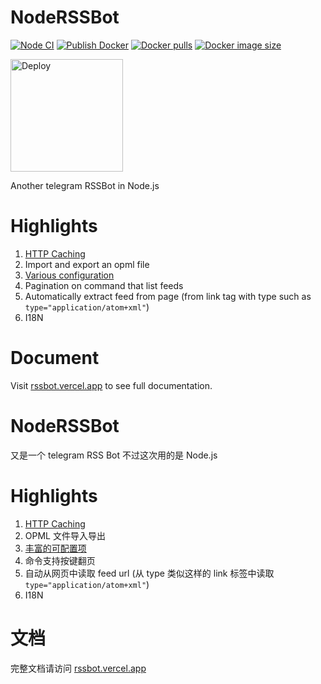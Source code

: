 # NodeRSSBot

[![Node CI](https://github.com/fengkx/NodeRSSBot/workflows/Node%20CI/badge.svg?branch=master)](https://github.com/fengkx/NodeRSSBot/actions?query=workflow%3A%22Node+CI%22)
[![Publish Docker](https://github.com/fengkx/NodeRSSBot/workflows/Publish%20Docker/badge.svg?branch=master)](https://github.com/fengkx/NodeRSSBot/actions?query=workflow%3A%22Publish+Docker%22)
[![Docker pulls](https://badgen.net/docker/pulls/fengkx/node_rssbot)](https://hub.docker.com/repository/docker/fengkx/node_rssbot)
[![Docker image size](https://badgen.net/docker/size/fengkx/node_rssbot/latest/amd64)](https://hub.docker.com/repository/docker/fengkx/node_rssbot)

<p>
<a href="https://www.heroku.com/deploy?template=https://github.com/fengkx/NodeRSSBot/tree/master">
  <img width=180 src="https://www.herokucdn.com/deploy/button.svg" alt="Deploy">
</a>
</p>

Another telegram RSSBot in Node.js

# Highlights

1. [HTTP Caching](https://tools.ietf.org/html/rfc7234#section-4.3.1)
1. Import and export an opml file
1. [Various configuration](https://rssbot.vercel.app/guide/configurations)
1. Pagination on command that list feeds
1. Automatically extract feed from page (from link tag with type such as `type="application/atom+xml"`)
1. I18N

# Document

Visit [rssbot.vercel.app](https://rssbot.vercel.app) to see full documentation.

# NodeRSSBot

又是一个 telegram RSS Bot 不过这次用的是 Node.js

# Highlights

1. [HTTP Caching](https://tools.ietf.org/html/rfc7234#section-4.3.1)
1. OPML 文件导入导出
1. [丰富的可配置项](https://rssbot.vercel.app/zh/guide/configurations)
1. 命令支持按键翻页
1. 自动从网页中读取 feed url (从 type 类似这样的 link 标签中读取 `type="application/atom+xml"`)
1. I18N

# 文档

完整文档请访问 [rssbot.vercel.app](https://rssbot.vercel.app/zh)
